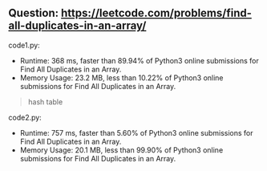 ## Question: https://leetcode.com/problems/find-all-duplicates-in-an-array/

code1.py:
* Runtime: 368 ms, faster than 89.94% of Python3 online submissions for Find All Duplicates in an Array.
* Memory Usage: 23.2 MB, less than 10.22% of Python3 online submissions for Find All Duplicates in an Array.
> hash table

code2.py:
* Runtime: 757 ms, faster than 5.60% of Python3 online submissions for Find All Duplicates in an Array.
* Memory Usage: 20.1 MB, less than 99.90% of Python3 online submissions for Find All Duplicates in an Array.